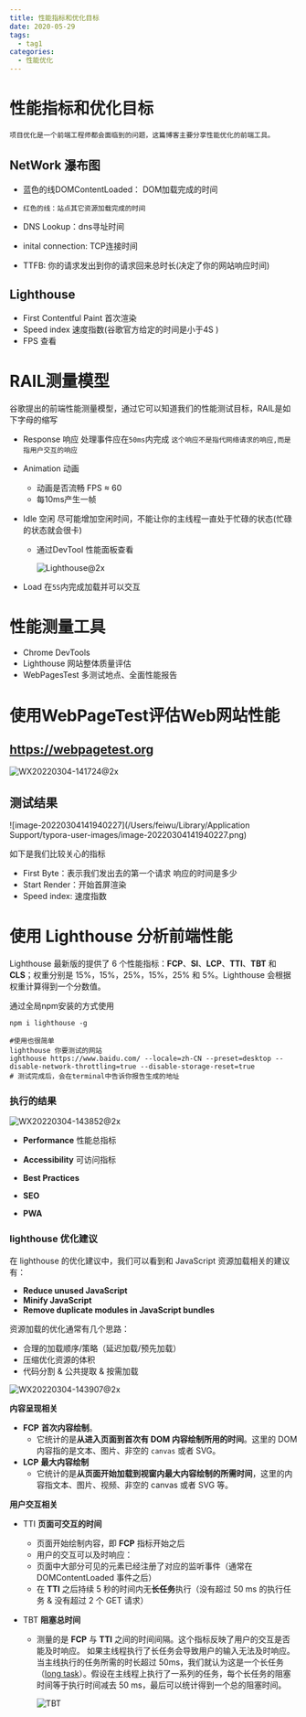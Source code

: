 ```yaml
---
title: 性能指标和优化目标
date: 2020-05-29
tags:
  - tag1
categories:
  - 性能优化
---
```

# 性能指标和优化目标
```
项目优化是一个前端工程师都会面临到的问题，这篇博客主要分享性能优化的前端工具。
```
## NetWork 瀑布图

- 蓝色的线DOMContentLoaded： DOM加载完成的时间
- `红色的线：站点其它资源加载完成的时间`
- DNS Lookup：dns寻址时间

- inital connection: TCP连接时间

- TTFB: 你的请求发出到你的请求回来总时长(决定了你的网站响应时间)



## Lighthouse

- First Contentful Paint  首次渲染
- Speed index 速度指数(谷歌官方给定的时间是小于4S )
- FPS 查看



# RAIL测量模型

谷歌提出的前端性能测量模型，通过它可以知道我们的性能测试目标，RAIL是如下字母的缩写

- Response 响应  处理事件应在`50ms`内完成 `这个响应不是指代网络请求的响应,而是指用户交互的响应`

- Animation 动画

  - 动画是否流畅 FPS  ≈ 60
  - 每10ms产生一帧

- Idle 空闲 尽可能增加空闲时间，不能让你的主线程一直处于忙碌的状态(忙碌的状态就会很卡)

  - 通过DevTool 性能面板查看

    ![Lighthouse@2x](/Users/feiwu/workspace/字节跳动/前端性能优化/screen/Lighthouse@2x.png)

- Load 在`5S`内完成加载并可以交互

# 性能测量工具

- Chrome DevTools 
- Lighthouse 网站整体质量评估
- WebPagesTest 多测试地点、全面性能报告



# 使用WebPageTest评估Web网站性能

## https://webpagetest.org

![WX20220304-141724@2x](/Users/feiwu/workspace/字节跳动/前端性能优化/screen/WX20220304-141724@2x.png)



## 测试结果

![image-20220304141940227](/Users/feiwu/Library/Application Support/typora-user-images/image-20220304141940227.png)

 如下是我们比较关心的指标

- First Byte：表示我们发出去的第一个请求 响应的时间是多少
- Start Render：开始首屏渲染
- Speed index:  速度指数



# 使用 Lighthouse 分析前端性能

Lighthouse 最新版的提供了 6 个性能指标：**FCP**、**SI**、**LCP**、**TTI**、**TBT** 和 **CLS**；权重分别是 15%，15%，25%，15%，25% 和 5%。Lighthouse 会根据权重计算得到一个分数值。 

通过全局npm安装的方式使用

```shell
npm i lighthouse -g

#使用也很简单
lighthouse 你要测试的网站
ighthouse https://www.baidu.com/ --locale=zh-CN --preset=desktop --disable-network-throttling=true --disable-storage-reset=true
# 测试完成后，会在terminal中告诉你报告生成的地址
```

### 执行的结果

![WX20220304-143852@2x](/Users/feiwu/workspace/字节跳动/前端性能优化/screen/WX20220304-143852@2x.png)

- **Performance** 性能总指标

- **Accessibility**  可访问指标

- **Best Practices**

- **SEO**

- **PWA**

  

### lighthouse 优化建议

在 lighthouse 的优化建议中，我们可以看到和 JavaScript 资源加载相关的建议有：

- **Reduce unused JavaScript**
- **Minify JavaScript**
- **Remove duplicate modules in JavaScript bundles**

资源加载的优化通常有几个思路：

- 合理的加载顺序/策略（延迟加载/预先加载）
- 压缩优化资源的体积
- 代码分割 & 公共提取 & 按需加载

![WX20220304-143907@2x](/Users/feiwu/workspace/字节跳动/前端性能优化/screen/WX20220304-143907@2x.png)



**内容呈现相关**

- **FCP**  **首次内容绘制**。
  - 它统计的是**从进入页面到首次有 DOM 内容绘制所用的时间**。这里的 DOM 内容指的是文本、图片、非空的 `canvas` 或者 SVG。
- **LCP** **最大内容绘制**
  -  它统计的是**从页面开始加载到视窗内最大内容绘制的所需时间**，这里的内容指文本、图片、视频、非空的 canvas 或者 SVG 等。

**用户交互相关**

- TTI **页面可交互的时间**
  - 页面开始绘制内容，即 **FCP** 指标开始之后
  - 用户的交互可以及时响应：
  - 页面中大部分可见的元素已经注册了对应的监听事件（通常在 DOMContentLoaded 事件之后）
  - 在 **TTI** 之后持续 5 秒的时间内无**长任务**执行（没有超过 50 ms 的执行任务 & 没有超过 2 个 GET 请求）

- TBT **阻塞总时间**

  - 测量的是 **FCP** 与 **TTI** 之间的时间间隔。这个指标反映了用户的交互是否能及时响应。 如果主线程执行了长任务会导致用户的输入无法及时响应。当主线执行的任务所需的时长超过 50ms，我们就认为这是一个长任务（[long task](https://link.zhihu.com/?target=https%3A//web.dev/custom-metrics/%23long-tasks-api)）。假设在主线程上执行了一系列的任务，每个长任务的阻塞时间等于执行时间减去 50 ms，最后可以统计得到一个总的阻塞时间。

    ![TBT](/Users/feiwu/workspace/字节跳动/前端性能优化/screen/TBT.jpeg)